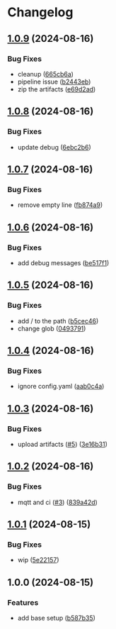 # Changelog

## [1.0.9](https://github.com/BernhardRode/udp-mqtt-bridge/compare/v1.0.8...v1.0.9) (2024-08-16)


### Bug Fixes

* cleanup ([665cb6a](https://github.com/BernhardRode/udp-mqtt-bridge/commit/665cb6a0900b378cbc8fb88c2e0cc49c2992f685))
* pipeline issue ([b2443eb](https://github.com/BernhardRode/udp-mqtt-bridge/commit/b2443eb330eb1fb7aa407c999c878bd950e23220))
* zip the artifacts ([e69d2ad](https://github.com/BernhardRode/udp-mqtt-bridge/commit/e69d2ad6794614996bdcb1ba162111eef578b454))

## [1.0.8](https://github.com/BernhardRode/udp-mqtt-bridge/compare/v1.0.7...v1.0.8) (2024-08-16)


### Bug Fixes

* update debug ([6ebc2b6](https://github.com/BernhardRode/udp-mqtt-bridge/commit/6ebc2b6af5b8b40b7b5dc856bec3dff5a5498ab2))

## [1.0.7](https://github.com/BernhardRode/udp-mqtt-bridge/compare/v1.0.6...v1.0.7) (2024-08-16)


### Bug Fixes

* remove empty line ([fb874a9](https://github.com/BernhardRode/udp-mqtt-bridge/commit/fb874a974077569457a16150d670df458b76f199))

## [1.0.6](https://github.com/BernhardRode/udp_mqtt_bridge/compare/v1.0.5...v1.0.6) (2024-08-16)


### Bug Fixes

* add debug messages ([be517f1](https://github.com/BernhardRode/udp_mqtt_bridge/commit/be517f186bcf75de5c24cbd733e7826f768f1181))

## [1.0.5](https://github.com/BernhardRode/udp_mqtt_bridge/compare/v1.0.4...v1.0.5) (2024-08-16)


### Bug Fixes

* add / to the path ([b5cec46](https://github.com/BernhardRode/udp_mqtt_bridge/commit/b5cec466e291a8ca8dae324898d16d1c5c3853c2))
* change glob ([0493791](https://github.com/BernhardRode/udp_mqtt_bridge/commit/049379140f521701c650c6451bd5c428ff4a9b7a))

## [1.0.4](https://github.com/BernhardRode/udp_mqtt_bridge/compare/v1.0.3...v1.0.4) (2024-08-16)


### Bug Fixes

* ignore config.yaml ([aab0c4a](https://github.com/BernhardRode/udp_mqtt_bridge/commit/aab0c4a4b63831cc4f3fe1c948cca45fee3ee2d3))

## [1.0.3](https://github.com/BernhardRode/udp_mqtt_bridge/compare/v1.0.2...v1.0.3) (2024-08-16)


### Bug Fixes

* upload artifacts ([#5](https://github.com/BernhardRode/udp_mqtt_bridge/issues/5)) ([3e16b31](https://github.com/BernhardRode/udp_mqtt_bridge/commit/3e16b3180ed070243340368aafd296cb6291a639))

## [1.0.2](https://github.com/BernhardRode/udp_mqtt_bridge/compare/v1.0.1...v1.0.2) (2024-08-16)


### Bug Fixes

* mqtt and ci ([#3](https://github.com/BernhardRode/udp_mqtt_bridge/issues/3)) ([839a42d](https://github.com/BernhardRode/udp_mqtt_bridge/commit/839a42d3e7f27cbfcb544066a080a74e4ca83e4e))

## [1.0.1](https://github.com/BernhardRode/udp_mqtt_bridge/compare/v1.0.0...v1.0.1) (2024-08-15)


### Bug Fixes

* wip ([5e22157](https://github.com/BernhardRode/udp_mqtt_bridge/commit/5e221578f954a8e46f66314eb9d92e2a9db6c6c6))

## 1.0.0 (2024-08-15)


### Features

* add base setup ([b587b35](https://github.com/BernhardRode/udp_mqtt_bridge/commit/b587b35b9cb9ead97a7df8e25b93769856876394))
